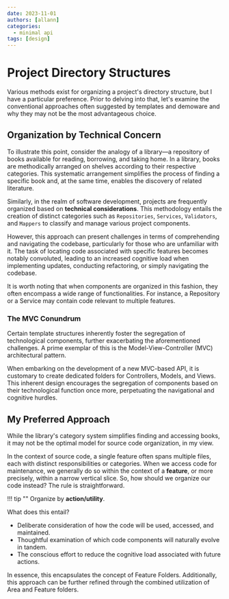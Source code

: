 ```yaml
---
date: 2023-11-01  
authors: [allann]
categories:
  - minimal api
tags: [design]
---
```


# Project Directory Structures

Various methods exist for organizing a project's directory structure, but I have a particular preference. Prior to delving into that, let's examine the conventional approaches often suggested by templates and demoware and why they may not be the most advantageous choice.

## Organization by Technical Concern

To illustrate this point, consider the analogy of a library—a repository of books available for reading, borrowing, and taking home. In a library, books are methodically arranged on shelves according to their respective categories. This systematic arrangement simplifies the process of finding a specific book and, at the same time, enables the discovery of related literature.

Similarly, in the realm of software development, projects are frequently organized based on **technical considerations**. This methodology entails the creation of distinct categories such as `Repositories`, `Services`, `Validators`, and `Mappers` to classify and manage various project components.

However, this approach can present challenges in terms of comprehending and navigating the codebase, particularly for those who are unfamiliar with it. The task of locating code associated with specific features becomes notably convoluted, leading to an increased cognitive load when implementing updates, conducting refactoring, or simply navigating the codebase.

It is worth noting that when components are organized in this fashion, they often encompass a wide range of functionalities. For instance, a Repository or a Service may contain code relevant to multiple features.

### The MVC Conundrum

Certain template structures inherently foster the segregation of technological components, further exacerbating the aforementioned challenges. A prime exemplar of this is the Model-View-Controller (MVC) architectural pattern.

When embarking on the development of a new MVC-based API, it is customary to create dedicated folders for Controllers, Models, and Views. This inherent design encourages the segregation of components based on their technological function once more, perpetuating the navigational and cognitive hurdles.

## My Preferred Approach

While the library's category system simplifies finding and accessing books, it may not be the optimal model for source code organization, in my view.

In the context of source code, a single feature often spans multiple files, each with distinct responsibilities or categories. When we access code for maintenance, we generally do so within the context of a **feature**, or more precisely, within a narrow vertical slice. So, how should we organize our code instead? The rule is straightforward.

!!! tip ""
    Organize by **action/utility**.

What does this entail?

- Deliberate consideration of how the code will be used, accessed, and maintained.
- Thoughtful examination of which code components will naturally evolve in tandem.
- The conscious effort to reduce the cognitive load associated with future actions.

In essence, this encapsulates the concept of Feature Folders. Additionally, this approach can be further refined through the combined utilization of Area and Feature folders.